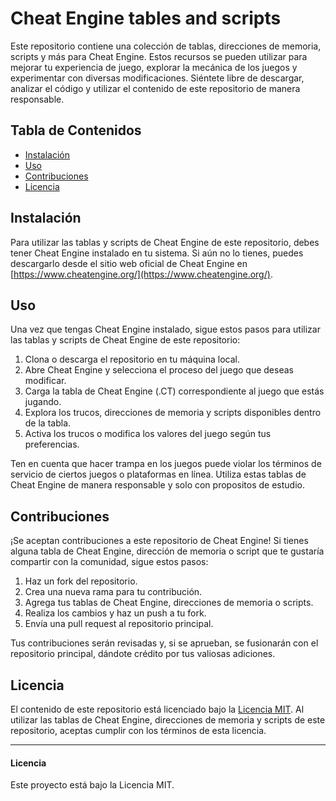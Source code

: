 # Cheat Engine tables and scripts

Este repositorio contiene una colección de tablas, direcciones de memoria, scripts y más para Cheat Engine. Estos recursos se pueden utilizar para mejorar tu experiencia de juego, explorar la mecánica de los juegos y experimentar con diversas modificaciones. Siéntete libre de descargar, analizar el código y utilizar el contenido de este repositorio de manera responsable.

## Tabla de Contenidos

- [Instalación](#instalación)
- [Uso](#uso)
- [Contribuciones](#contribuciones)
- [Licencia](#licencia)

## Instalación

Para utilizar las tablas y scripts de Cheat Engine de este repositorio, debes tener Cheat Engine instalado en tu sistema. Si aún no lo tienes, puedes descargarlo desde el sitio web oficial de Cheat Engine en [https://www.cheatengine.org/](https://www.cheatengine.org/).

## Uso

Una vez que tengas Cheat Engine instalado, sigue estos pasos para utilizar las tablas y scripts de Cheat Engine de este repositorio:

1. Clona o descarga el repositorio en tu máquina local.
2. Abre Cheat Engine y selecciona el proceso del juego que deseas modificar.
3. Carga la tabla de Cheat Engine (.CT) correspondiente al juego que estás jugando.
4. Explora los trucos, direcciones de memoria y scripts disponibles dentro de la tabla.
5. Activa los trucos o modifica los valores del juego según tus preferencias.

Ten en cuenta que hacer trampa en los juegos puede violar los términos de servicio de ciertos juegos o plataformas en línea. Utiliza estas tablas de Cheat Engine de manera responsable y solo con propositos de estudio.

## Contribuciones

¡Se aceptan contribuciones a este repositorio de Cheat Engine! Si tienes alguna tabla de Cheat Engine, dirección de memoria o script que te gustaría compartir con la comunidad, sigue estos pasos:

1. Haz un fork del repositorio.
2. Crea una nueva rama para tu contribución.
3. Agrega tus tablas de Cheat Engine, direcciones de memoria o scripts.
4. Realiza los cambios y haz un push a tu fork.
5. Envía una pull request al repositorio principal.

Tus contribuciones serán revisadas y, si se aprueban, se fusionarán con el repositorio principal, dándote crédito por tus valiosas adiciones.

## Licencia

El contenido de este repositorio está licenciado bajo la [Licencia MIT](https://opensource.org/licenses/MIT). Al utilizar las tablas de Cheat Engine, direcciones de memoria y scripts de este repositorio, aceptas cumplir con los términos de esta licencia.

<hr/>

#### Licencia
Este proyecto está bajo la Licencia MIT.
